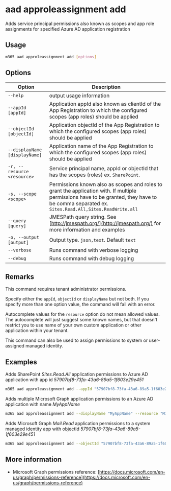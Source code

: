 # aad approleassignment add

Adds service principal permissions also known as scopes and app role assignments for specified Azure AD application registration

## Usage

```sh
m365 aad approleassignment add [options]
```

## Options

Option|Description
------|-----------
`--help`|output usage information
`--appId [appId]`|Application appId also known as clientId of the App Registration to which the configured scopes (app roles) should be applied
`--objectId [objectId]`|Application objectId of the App Registration to which the configured scopes (app roles) should be applied
`--displayName [displayName]`|Application name of the App Registration to which the configured scopes (app roles) should be applied
`-r, --resource <resource>`|Service principal name, appId or objectId that has the scopes (roles) ex. `SharePoint`.
`-s, --scope <scope>`|Permissions known also as scopes and roles to grant the application with. If multiple permissions have to be granted, they have to be comma separated ex. `Sites.Read.All,Sites.ReadWrite.all`
`--query [query]`|JMESPath query string. See [http://jmespath.org/](http://jmespath.org/) for more information and examples
`-o, --output [output]`|Output type. `json,text`. Default `text`
`--verbose`|Runs command with verbose logging
`--debug`|Runs command with debug logging

## Remarks

This command requires tenant administrator permissions.

Specify either the `appId`, `objectId` or `displayName` but not both. If you specify more than one option value, the command will fail with an error.

Autocomplete values for the `resource` option do not mean allowed values. The autocomplete will just suggest some known names, but that doesn't restrict you to use name of your own custom application or other application within your tenant.

This command can also be used to assign permissions to system or user-assigned managed identity.

## Examples

Adds SharePoint _Sites.Read.All_ application permissions to Azure AD application with app id _57907bf8-73fa-43a6-89a5-1f603e29e451_

```sh
m365 aad approleassignment add --appId "57907bf8-73fa-43a6-89a5-1f603e29e451" --resource "SharePoint" --scope "Sites.Read.All"
```

Adds multiple Microsoft Graph application permissions to an Azure AD application with name _MyAppName_

```sh
m365 aad approleassignment add --displayName "MyAppName" --resource "Microsoft Graph" --scope "Mail.Read,Mail.Send"
```

Adds Microsoft Graph _Mail.Read_ application permissions to a system managed identity app with objectId _57907bf8-73fa-43a6-89a5-1f603e29e451_

```sh
m365 aad approleassignment add --objectId "57907bf8-73fa-43a6-89a5-1f603e29e451" --resource "Microsoft Graph" --scope "Mail.Read"
```

## More information

- Microsoft Graph permissions reference: [https://docs.microsoft.com/en-us/graph/permissions-reference](https://docs.microsoft.com/en-us/graph/permissions-reference)
